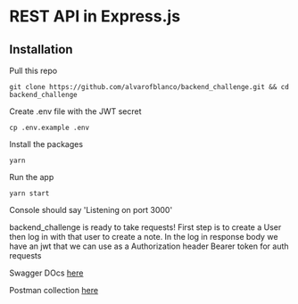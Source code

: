 # REST API in Express.js

## Installation
Pull this repo
```
git clone https://github.com/alvarofblanco/backend_challenge.git && cd backend_challenge
```
Create .env file with the JWT secret
```
cp .env.example .env
```
Install the packages
```
yarn
```
Run the app
```
yarn start
```
Console should say 'Listening on port 3000'

backend_challenge is ready to take requests!
First step is to create a User then log in with that user to create a note. In the log in response body we have an jwt that we can use as a Authorization header Bearer token for auth requests

Swagger DOcs [here](http://localhost:3000/api-docs)

Postman collection [here](https://api.postman.com/collections/1806261-7cf34082-5458-45aa-a237-32d7930f5137?access_key=PMAT-01GPA4E9E1390MHZ8BWHASJNCP)